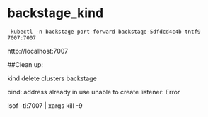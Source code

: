 # backstage_kind



```
 kubectl -n backstage port-forward backstage-5dfdcd4c4b-tntf9 7007:7007
```

http://localhost:7007




##Clean up:

kind delete clusters backstage

bind: address already in use unable to create listener: Error

lsof -ti:7007 | xargs kill -9
